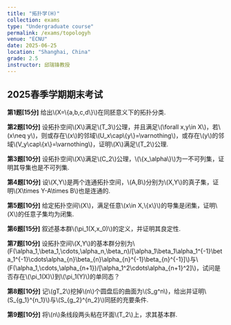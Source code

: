 ```yaml
---
title: "拓扑学(H)"
collection: exams
type: "Undergraduate course"
permalink: /exams/topologyh
venue: "ECNU"
date: 2025-06-25
location: "Shanghai, China"
grade: 2.5
instructor: 邱瑞锋教授
---
```


## 2025春季学期期末考试

**第1题[15分]**
给出\\(X=\\{a,b,c,d\\}\\)在同胚意义下的拓扑分类.

**第2题[10分]**
设拓扑空间\\(X\\)满足\\(T_3\\)公理，并且满足\\(\forall x,y\in X\\)，若\\(x\neq y\\)，则或存在\\(x\\)的邻域\\(U_x\cap\\{y\\}=\varnothing\\)，或存在\\(y\\)的邻域\\(V_y\cap\\{x\\}=\varnothing\\)，证明\\(X\\)满足\\(T_2\\)公理.

**第3题[10分]**
设拓扑空间\\(X\\)满足\\(C_2\\)公理，\\(\\{x_\alpha\\}\\)为一不可列集，证明其导集也是不可列集.

**第4题[10分]**
设\\(X,Y\\)是两个连通拓扑空间，\\(A,B\\)分别为\\(X,Y\\)的真子集，证明\\(X\times Y-A\times B\\)也是连通的.

**第5题[10分]**
给定拓扑空间\\(X\\)，满足任意\\(x\in X,\\{x\\}\\)的导集是闭集，证明\\(X\\)的任意子集均为闭集.

**第6题[15分]**
叙述基本群\\(\pi_1(X,x_0)\\)的定义，并证明其良定性.

**第7题[10分]**
设拓扑空间\\(X,Y\\)的基本群分别为\\(F(\alpha_1,\beta_1,\cdots,\alpha_n,\beta_n)/[\alpha_1\beta_1\alpha_1^{-1}\beta_1^{-1}\cdots\alpha_{n}\beta_{n}\alpha_{n}^{-1}\beta_{n}^{-1}]\\)与\\(F(\alpha_1,\cdots,\alpha_{n+1})/[\alpha_1^2\cdots\alpha_{n+1}^2]\\)，试问是否存在\\(\pi_1(X)\\)到\\(\pi_1(Y)\\)的单同态？

**第8题[10分]**
记\\(gT_2\\)挖掉\\(n\\)个圆盘后的曲面为\\(S_g^n\\)，给出并证明\\(S_{g_1}^{n_1}\\)与\\(S_{g_2}^{n_2}\\)同胚的充要条件.

**第9题[10分]**
将\\(n\\)条线段两头粘在环面\\(T_2\\)上，求其基本群.
